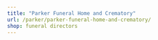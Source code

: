 ```yaml
---
title: "Parker Funeral Home and Crematory"
url: /parker/parker-funeral-home-and-crematory/
shop: funeral directors
---
```

